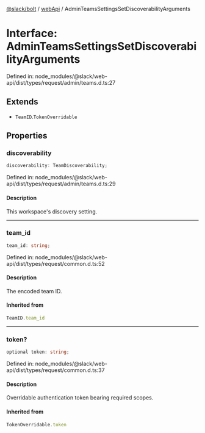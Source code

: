[@slack/bolt](../../../../index.md) / [webApi](../index.md) / AdminTeamsSettingsSetDiscoverabilityArguments

# Interface: AdminTeamsSettingsSetDiscoverabilityArguments

Defined in: node\_modules/@slack/web-api/dist/types/request/admin/teams.d.ts:27

## Extends

- `TeamID`.`TokenOverridable`

## Properties

### discoverability

```ts
discoverability: TeamDiscoverability;
```

Defined in: node\_modules/@slack/web-api/dist/types/request/admin/teams.d.ts:29

#### Description

This workspace's discovery setting.

***

### team\_id

```ts
team_id: string;
```

Defined in: node\_modules/@slack/web-api/dist/types/request/common.d.ts:52

#### Description

The encoded team ID.

#### Inherited from

```ts
TeamID.team_id
```

***

### token?

```ts
optional token: string;
```

Defined in: node\_modules/@slack/web-api/dist/types/request/common.d.ts:37

#### Description

Overridable authentication token bearing required scopes.

#### Inherited from

```ts
TokenOverridable.token
```
